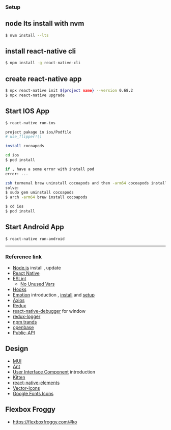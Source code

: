 ### Setup

## node lts install with nvm

```bash
$ nvm install --lts
```

## install react-native cli

```bash
$ npm install -g react-native-cli
```

## create react-native app

```bash
$ npx react-native init ${project name} --version 0.68.2
$ npx react-native upgrade
```

## Start IOS App

```bash
$ react-native run-ios

project pakage in ios/Podfile
# use_flipper!()

install cocoapods

cd ios
$ pod install

if , have a some error with install pod 
error: ...

zsh termenal brew uninstall cocoapods and then -arm64 cocoapods install
solve:
$ sudo gem uninstall cocoapods
$ arch -arm64 brew install cocoapods 

$ cd ios
$ pod install
```

## Start Android App
```bash
$ react-native run-android
```
---

### Reference link

- [Node.js](https://nodejs.org/ko) install , update
- [React Native](https://reactnative.dev)
- [ESLint](https://eslint.org)
  - [No Unused Vars](https://github.com/typescript-eslint/typescript-eslint/blob/master/packages/eslint-plugin/docs/rules/no-unused-vars.md)
- [Hooks](https://www.npmjs.com/package/eslint-plugin-react-hooks)
- [Emotion](https://emotion.sh/docs/introduction) introduction , [install](https://emotion.sh/docs/@emotion/native) and [setup](https://emotion.sh/docs/typescript)
- [Axios](https://www.npmjs.com/package/axios)
- [Redux](https://redux.js.org/introduction/installation)
- [react-native-debugger](https://github.com/jhen0409/react-native-debugger/releases) for window
- [redux-logger](https://github.com/LogRocket/redux-logger)
- [npm trands](https://www.npmtrends.com)
- [openbase](https://openbase.com)
- [Public-API](https://github.com/public-apis/public-apis)

## Design

- [MUI](https://mui.com/getting-started/usage)
- [Ant](https://ant.design/components/overview)
- [User Interface Component](https://docs.expo.dev/guides/userinterface) introduction
- [Kitten](https://akveo.github.io/react-native-ui-kitten)
- [react-native-elements](https://reactnativeelements.com/docs)
- [Vector-Icons](https://icons.expo.fyi)
- [Google Fonts Icons](https://fonts.google.com/icons)

## Flexbox Froggy

- https://flexboxfroggy.com/#ko
